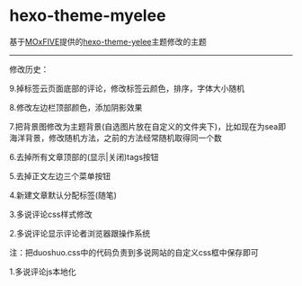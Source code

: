 # hexo-theme-myelee
基于[MOxFIVE][1]提供的[hexo-theme-yelee][2]主题修改的主题

[1]: https://github.com/MOxFIVE
[2]: https://github.com/MOxFIVE/hexo-theme-yelee


---

修改历史：

9.掉标签云页面底部的评论，修改标签云颜色，排序，字体大小随机

8.修改左边栏顶部颜色，添加阴影效果

7.把背景图修改为主题背景(自选图片放在自定义的文件夹下)，比如现在为sea即海洋背景，修改随机方法，之前的方法经常随机取得同一个数

6.去掉所有文章顶部的(显示|关闭)tags按钮

5.去掉正文左边三个菜单按钮

4.新建文章默认分配标签(随笔)

3.多说评论css样式修改

2.多说评论显示评论者浏览器跟操作系统

  注：把duoshuo.css中的代码负责到多说网站的自定义css框中保存即可
  
1.多说评论js本地化
